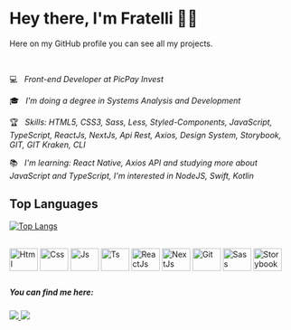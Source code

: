 # Hey there, I'm Fratelli  👨‍💻 

Here on my GitHub profile you can see all my projects.

</br>

💻 &nbsp; <i>Front-end Developer at PicPay Invest</i>

🎓 &nbsp; <i>I'm doing a degree in Systems Analysis and Development</i>

🏆 &nbsp; <i>Skills: HTML5, CSS3, Sass, Less, Styled-Components, JavaScript, TypeScript, ReactJs, NextJs, Api Rest, Axios, Design System, Storybook, GIT, GIT Kraken, CLI</i>

📚 &nbsp; <i>I'm learning: React Native, Axios API and studying more about JavaScript and TypeScript, I'm interested in NodeJS, Swift, Kotlin</i>

## Top Languages
[![Top Langs](https://github-readme-stats.vercel.app/api/top-langs/?username=GabrielFratelli&layout=compact)](https://github.com/GabrielFratelli/github-readme-stats)

<div style="display: inline_block"><br>
  <img align="center" alt="Html" height="40" width="50" src="https://cdn.jsdelivr.net/gh/devicons/devicon/icons/html5/html5-original.svg" />
  <img align="center" alt="Css" height="40" width="50" src="https://cdn.jsdelivr.net/gh/devicons/devicon/icons/css3/css3-original.svg" />
  <img align="center" alt="Js" height="40" width="50" src="https://cdn.jsdelivr.net/gh/devicons/devicon/icons/javascript/javascript-original.svg" />
  <img align="center" alt="Ts" height="40" width="50" src="https://cdn.jsdelivr.net/gh/devicons/devicon/icons/typescript/typescript-plain.svg" />
  <img align="center" alt="ReactJs" height="40" width="50" src="https://cdn.jsdelivr.net/gh/devicons/devicon/icons/react/react-original.svg" />
  <img align="center" alt="NextJs" height="40" width="50" src="https://cdn.jsdelivr.net/gh/devicons/devicon/icons/nextjs/nextjs-original.svg" />
  <img align="center" alt="Git" height="40" width="50" src="https://cdn.jsdelivr.net/gh/devicons/devicon/icons/git/git-original.svg" />
  <img align="center" alt="Sass" height="40" width="50" src="https://cdn.jsdelivr.net/gh/devicons/devicon/icons/sass/sass-original.svg" />
  <img align="center" alt="Storybook" height="40" width="50" src="https://cdn.jsdelivr.net/gh/devicons/devicon/icons/storybook/storybook-original.svg" />
</div> 
 
##
  <h5>You can find me here:</h5>
<div>
   <a href="mailto:gabriel.fratelli99@gmail.com"><img src="https://img.shields.io/badge/Gmail-D14836?style=for-the-badge&logo=gmail&logoColor=white" target="_blank" />
   <a href="https://www.linkedin.com/in/gabriel-fratelli-cassiano/" target="_blank"><img src="https://img.shields.io/badge/-LinkedIn-%230077B5?style=for-the-badge&logo=linkedin&logoColor=white" target="_blank" />
